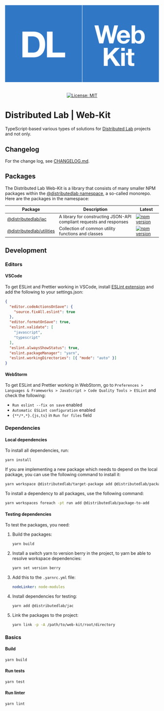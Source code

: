 <h1><p align="center"><img alt="Distributed Lab | Web-Kit" src="https://raw.githubusercontent.com/distributed-lab/web-kit/main/assets/logo.png" width="876" /></p></h1>

<div align="center">
  <a href="https://github.com/distributed-lab/web-kit/blob/main/LICENSE">
    <img alt="License: MIT" src="https://img.shields.io/github/license/distributed-lab/web-kit.svg" />
  </a>
</div>

# Distributed Lab | Web-Kit
TypeScript-based various types of solutions for [Distributed Lab](https://distributedlab.com/) projects and not only.

## Changelog
For the change log, see [CHANGELOG.md](https://github.com/rarimo/js-sdk/blob/main/CHANGELOG.md).


## Packages
The Distributed Lab Web-Kit is a library that consists of many smaller NPM packages within the
[@distributedlab namespace](https://www.npmjs.com/org/distributedlab), a so-called monorepo.
Here are the packages in the namespace:

| Package                                                                                             | Description                                                          | Latest                                                                                                                              |
|-----------------------------------------------------------------------------------------------------|----------------------------------------------------------------------|-------------------------------------------------------------------------------------------------------------------------------------|
| [@distributedlab/jac](https://distributed-lab.github.io/web-kit/_distributedlab_jac.html)           | A library for constructing JSON-API compliant requests and responses | [![npm version](https://img.shields.io/npm/v/@distributedlab/jac.svg)](https://www.npmjs.com/package/@distributedlab/jac)           |
| [@distributedlab/utilities](https://distributed-lab.github.io/web-kit/_distributedlab_utilities.html) | Collection of common utility functions and classes                   | [![npm version](https://img.shields.io/npm/v/@distributedlab/utilities.svg)](https://www.npmjs.com/package/@distributedlab/utilities) |

## Development

### Editors
#### VSCode
To get ESLint and Prettier working in VSCode, install [ESLint extension] and add the following to your settings.json:

```json
{
  "editor.codeActionsOnSave": {
    "source.fixAll.eslint": true
  },
  "editor.formatOnSave": true,
  "eslint.validate": [
    "javascript",
    "typescript"
  ],
  "eslint.alwaysShowStatus": true,
  "eslint.packageManager": "yarn",
  "eslint.workingDirectories": [{ "mode": "auto" }]
}
```

[ESLint extension]: https://marketplace.visualstudio.com/items?itemName=dbaeumer.vscode-eslint

#### WebStorm
To get ESLint and Prettier working in WebStorm, go to `Preferences > Languages & Frameworks > JavaScript > Code Quality Tools > ESLint` and check the following:
- `Run eslint --fix on save` enabled
- `Automatic ESLint configuration` enabled
- `{**/*,*}.{js,ts}` in `Run for files` field


### Dependencies

#### Local dependencies
To install all dependencies, run:
```bash
yarn install
```

If you are implementing a new package which needs to depend on the local package, you can use the following command to install it:
```bash
yarn workspace @distributedlab/target-package add @distributedlab/package-to-add
```

To install a dependency to all packages, use the following command:
```bash
yarn workspaces foreach -pt run add @distributedlab/package-to-add
```

#### Testing dependencies
To test the packages, you need:

1. Build the packages:
    ```bash
    yarn build
    ```
2. Install a switch yarn to version berry in the project, to yarn be able to resolve workspace dependencies:
    ```bash
    yarn set version berry
    ```
3. Add this to the `.yarnrc.yml` file:
    ```yaml
    nodeLinker: node-modules
    ```
4. Install dependencies for testing:
    ```bash
    yarn add @distributedlab/jac
    ```
5. Link the packages to the project:
    ```bash
    yarn link -p -A /path/to/web-kit/root/directory
    ```

### Basics
#### Build
```bash
yarn build
```

#### Run tests
```bash
yarn test
```

#### Run linter
```bash
yarn lint
```


